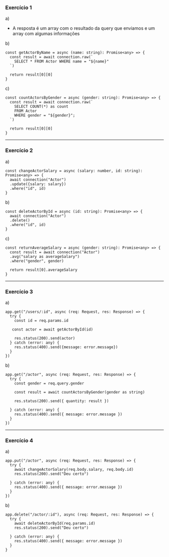 ### Exercício 1

a)
- A resposta é um array com o resultado da query que enviamos e um array com algumas informações

b)
```
const getActorByName = async (name: string): Promise<any> => {
  const result = await connection.raw(`
    SELECT * FROM Actor WHERE name = "${name}"
  `)

  return result[0][0]
}
```

c)
```
const countActorsByGender = async (gender: string): Promise<any> => {
  const result = await connection.raw(`
    SELECT COUNT(*) as count
    FROM Actor
    WHERE gender = "${gender}";
  `)

  return result[0][0]
}
```

---------------------------------------------------------------------------------

### Exercício 2

a)
```
const changeActorSalary = async (salary: number, id: string): Promise<any> => {
  await connection("Actor")
  .update({salary: salary})
  .where("id", id)
}
```

b)
```
const deleteActorById = async (id: string): Promise<any> => {
  await connection("Actor")
  .delete()
  .where("id", id)
}
```

c)
```
const returnAverageSalary = async (gender: string): Promise<any> => {
  const result = await connection("Actor")
  .avg("salary as averageSalary")
  .where("gender", gender)

  return result[0].averageSalary
}
```

---------------------------------------------------------------------------------

### Exercício 3

a)
```
app.get("/users/:id", async (req: Request, res: Response) => {
  try {
    const id = req.params.id

   const actor = await getActorById(id)

    res.status(200).send(actor)
  } catch (error: any) {
    res.status(400).send({message: error.message})
  }
})
```

b)
```
app.get("/actor", async (req: Request, res: Response) => {
  try {
    const gender = req.query.gender

    const result = await countActorsByGender(gender as string)

    res.status(200).send({ quantity: result })

  } catch (error: any) {
    res.status(400).send({ message: error.message })
  }
})
```

---------------------------------------------------------------------------------

### Exercício 4

a)
```
app.put("/actor", async (req: Request, res: Response) => {
  try {
    await changeActorSalary(req.body.salary, req.body.id)
    res.status(200).send("Deu certo")

  } catch (error: any) {
    res.status(400).send({ message: error.message })
  }
})
```

b)
```
app.delete("/actor/:id"), async (req: Request, res: Response) => {
  try {
    await deleteActorById(req.params.id)
    res.status(200).send("Deu certo")

  } catch (error: any) {
    res.status(400).send({ message: error.message })
  }
}
```